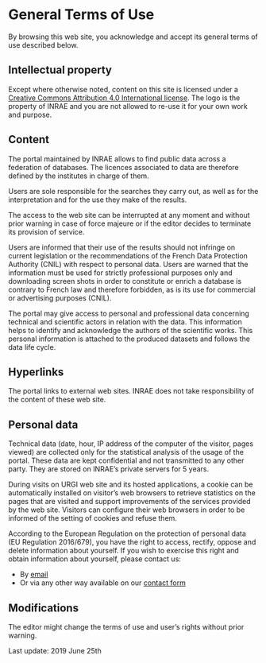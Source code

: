 # General Terms of Use

By browsing this web site, you acknowledge and accept its general terms of use described below.

## Intellectual property

Except where otherwise noted, content on this site is licensed under a [Creative Commons Attribution 4.0 International license](https://creativecommons.org/licenses/by/4.0/).
The logo is the property of INRAE and you are not allowed to re-use it for your own work and purpose.

## Content

The portal maintained by INRAE allows to find public data across a federation of databases. The licences associated to data are therefore defined by the institutes in charge of them.

Users are sole responsible for the searches they carry out, as well as for the interpretation and for the use they make of the results.

The access to the web site can be interrupted at any moment and without prior warning in case of force majeure or if the editor decides to terminate its provision of service.

Users are informed that their use of the results should not infringe on current legislation or the recommendations of the French Data Protection Authority (CNIL) with respect to personal data.
Users are warned that the information must be used for strictly professional purposes only and downloading screen shots in order to constitute or enrich a database is contrary to French law and therefore forbidden, as is its use for commercial or advertising purposes (CNIL).

The portal may give access to personal and professional data concerning technical and scientific actors in relation with the data. This information helps to identify and acknowledge the authors of the scientific works.
This personal information is attached to the produced datasets and follows the data life cycle.
 
## Hyperlinks

The portal links to external web sites. INRAE does not take responsibility of the content of these web site.


## Personal data

Technical data (date, hour, IP address of the computer of the visitor, pages viewed) are collected only for the statistical analysis of the usage of the portal.
These data are kept confidential and not transmitted to any other party. They are stored on INRAE’s private servers for 5 years.

During visits on URGI web site and its hosted applications, a cookie can be automatically installed on visitor’s web browsers to retrieve statistics on the pages that are visited and support improvements of the services provided by the web site.
Visitors can configure their web browsers in order to be informed of the setting of cookies and refuse them.

According to the European Regulation on the protection of personal data (EU Regulation 2016/679), you have the right to access, rectify, oppose and delete information about yourself.
If you wish to exercise this right and obtain information about yourself, please contact us:
- By [email](mailto:urgi-contact@inrae.fr?subject=%5BData%20Discovery%5D%20GPDR%20request)
- Or via any other way available on our [contact form](https://urgi.versailles.inrae.fr/Contact-us)

## Modifications

The editor might change the terms of use and user’s rights without prior warning.

Last update: 2019 June 25th
